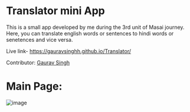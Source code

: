 # Translator mini App

This is a small app developed by me during the 3rd unit of Masai journey. Here, you can translate english words or sentences to  hindi words or senetences and vice versa.

Live link- https://gauravsinghh.github.io/Translator/

Contributor:
[Gaurav Singh](https://github.com/Gauravsinghh)

# Main Page:
![image](https://user-images.githubusercontent.com/101568403/185435960-b29556b6-6940-450e-a9c1-d59e9a16446b.png)

